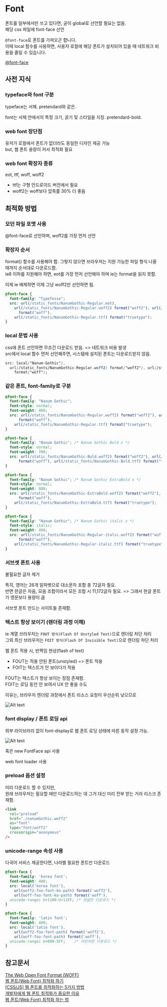 # Font

폰트를 일부에서만 쓰고 있다면, 굳이 global로 선언할 필요는 없음.<br>
해당 css 파일에 font-face 선언

`@font-face`로 폰트를 가져오곤 합니다.<br>
이때 local 함수를 사용하면, 사용자 로컬에 해당 폰트가 설치되어 있을 때 네트워크 비용을 줄일 수 있습니다.

[@font-face](https://developer.mozilla.org/ko/docs/Web/CSS/@font-face)<br>

## 사전 지식

### typeface와 font 구분

typeface는 서체. pretendard와 같은.

font는 서체 안에서의 특정 크기, 굵기 및 스타일을 지칭. pretendard-bold.

### web font 장단점

유저가 로컬에서 폰트가 없더라도 동일한 디자인 제공 가능<br>
but, 웹 폰트 용량이 커서 최적화 필요

### web font 확장자 종류

eot, ttf, woff, woff2

- ttf는 구형 안드로이드 버전에서 필요
- woff2는 woff보다 압축률 30% 더 좋음

## 최적화 방법

### 모던 파일 포맷 사용

@font-face로 선언하며, woff2를 가장 먼저 선언

### 확장자 순서

format() 함수를 사용해야 함. 그렇지 않으면 브라우저는 지원 가능한 파일 형식 나올 때까지 순서대로 다운로드함.<br>
ie8 이하를 지원해야 하면, eot를 가장 먼저 선언해야 하며 ie는 format을 읽지 못함.

이제 ie 배제하면 이제 그냥 woff2만 선언하면 됨.

```css
@font-face {
  font-family: "Typefesse";
  src: url(/static_fonts/NanumGothic-Regular.eot),
    url(/static_fonts/NanumGothic-Regular.woff2) format("woff2"), url(/static_fonts/NanumGothic-Regular.woff)
      format("woff"),
    url(/static_fonts/NanumGothic-Regular.ttf) format("truetype");
}
```

### local 문법 사용

css에 폰트 선언하면 무조건 다운로드 받음. => 네트워크 비용 발생<br>
src에서 local 함수 먼저 선언해주면, 시스템에 설치된 폰트는 다운로드받지 않음.

```css
src: local("Nanum-Gothic"),
  url(/static_fonts/NanumGothic-Regular.woff2) format("woff2"), url(/static_fonts/NanumGothic-Regular.woff)
    format("woff");
```

### 같은 폰트, font-family로 구분

```css
@font-face {
  font-family: "Nanum Gothic";
  font-style: normal;
  font-weight: 400;
  src: url(/static_fonts/NanumGothic-Regular.woff2) format("woff2"), url(/static_fonts/NanumGothic-Regular.woff)
      format("woff"),
    url(/static_fonts/NanumGothic-Regular.ttf) format("truetype");
}

@font-face {
  font-family: "Nanum Gothic"; /* Nanum Gothic Bold x */
  font-style: normal;
  font-weight: 700;
  src: url(/static_fonts/NanumGothic-Bold.woff2) format("woff2"), url(/static_fonts/NanumGothic-Bold.woff)
      format("woff"), url(/static_fonts/NanumGothic-Bold.ttf) format("truetype");
}

@font-face {
  font-family: "Nanum Gothic"; /* Nanum Gothic ExtraBold x */
  font-style: normal;
  font-weight: 800;
  src: url(/static_fonts/NanumGothic-ExtraBold.woff2) format("woff2"), url(/static_fonts/NanumGothic-ExtraBold.woff)
      format("woff"),
    url(/static_fonts/NanumGothic-ExtraBold.ttf) format("truetype");
}

@font-face {
  font-family: "Nanum Gothic"; /* Nanum Gothic italic x */
  font-style: italic;
  font-weight: 400;
  src: url(/static_fonts/NanumGothic-Regular-italic.woff2) format("woff2"), url(/static_fonts/NanumGothic-Regular-italic.woff)
      format("woff"),
    url(/static_fonts/NanumGothic-Regular-italic.ttf) format("truetype");
}
```

### 서브셋 폰트 사용

불필요한 글자 제거

특히, 영어는 26개 알파벳으로 대소문자 포함 총 72글자 필요.<br>
반면 한글은 자음, 모음 조합이라서 모든 조합 시 11,172글자 필요. => 그래서 한글 폰트가 영문보다 용량이 큼

서브셋 폰트 만드는 사이트들 존재함.

### 텍스트 항상 보이기 (렌더링 과정 이해)

ie 계열 브라우저는 `FOUT 방식(Flash Of Unstyled Text)`으로 렌더링 차단 처리<br>
그외 최신 브라우저는 `FOIT 방식(Flash Of Invisible Text)`으로 렌더링 차단 처리

웹 폰트 적용 시, 반짝임 현상(flash of text)

- FOUT는 적용 안된 폰트(unstyled) => 폰트 적용
- FOIT는 텍스트가 안 보이다가 적용

FOUT는 텍스트가 항상 보이는 장점 존재함.<br>
FOIT는 로딩 동안 안 보여서 UX 안 좋을 수도

이유는, 브라우저 렌더링 과정에서 폰트 리소스 요청이 우선순위 낮으므로

![Alt text](image-1.png)

### font display / 폰트 로딩 api

외부 라이브러리 없이 font-display로 웹 폰트 로딩 상태에 따른 동작 설정 가능.

![Alt text](image.png)

혹은 new FontFace api 사용

web font loader 사용

### preload 옵션 설정

미리 다운로드 할 수 있지만,<br>
원래 브라우저는 필요할 때만 다운로드하는 데 그거 대신 미리 전부 받는 거라 리스크 존재함.

```html
<link
  rel="preload"
  href="./nanumGothic.woff2"
  as="font"
  type="font/woff2"
  crossorigin="anonymous"
/>
```

### unicode-range 속성 사용

다국어 서비스 제공한다면, 나라별 필요한 폰트만 다운로드

```css
@font-face {
  font-family: 'korea font';
  font-weight: 400;
  src: local('korea font'),
    url(woff2-foo-font-ko-path) format('woff2'),
    url(woff-foo-font-ko-path) format('woff'),
  unicode-range: U+1100-U+11FF; /* 한글만 다운로드 */
}

@font-face {
  font-family: 'latin font';
  font-weight: 400;
  src: local('latin font'),
    url(woff2-foo-font-path) format('woff2'),
    url(woff-foo-font-path) format('woff'),
  unicode-range: U+000-5FF;    /* 라틴어만 다운로드 */
}
```

## 참고문서

[The Web Open Font Format (WOFF)](https://developer.mozilla.org/en-US/docs/Web/CSS/CSS_fonts/WOFF)<br>
[웹 폰트(Web Font) 최적화 하기](https://whales.tistory.com/66)<br>
[[CSS/JS] 웹 폰트를 최적화하는 5가지 방법](https://mong-blog.tistory.com/entry/CSSJS-%EC%9B%B9-%ED%8F%B0%ED%8A%B8%EB%A5%BC-%EC%B5%9C%EC%A0%81%ED%99%94%ED%95%98%EB%8A%94-5%EA%B0%80%EC%A7%80-%EB%B0%A9%EB%B2%95)<br>
[개발자에게 웹 폰트 최적화가 중요한 이유](https://yozm.wishket.com/magazine/detail/2107/)<br>
[웹 폰트(Web Font) 최적화 하는 법](https://www.datoybi.com/Web-font-optimization/)<br>
